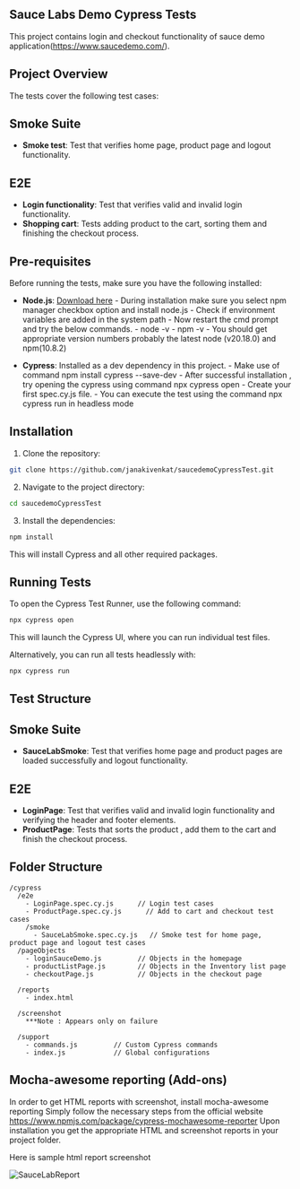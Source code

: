 
## Sauce Labs Demo Cypress Tests

This project contains login and checkout functionality of sauce demo application(https://www.saucedemo.com/).

## Project Overview

The tests cover the following test cases:

## Smoke Suite
- **Smoke test**: Test that verifies home page, product page and logout functionality.

## E2E
- **Login functionality**: Test that verifies valid and invalid login functionality.
- **Shopping cart**: Tests adding product to the cart, sorting them and finishing the checkout process.

## Pre-requisites

Before running the tests, make sure you have the following installed:
- **Node.js**: [Download here](https://nodejs.org/)
             - During installation make sure you select npm manager checkbox option and install node.js
             - Check if environment variables are added in the system path 
             - Now restart the cmd prompt and try the below commands.
             - node -v
             - npm -v
             - You should get appropriate version numbers probably the latest node (v20.18.0) and npm(10.8.2)

- **Cypress**: Installed as a dev dependency in this project.
             - Make use of command npm install cypress --save-dev
             - After successful installation , try opening the cypress using command npx cypress open 
             - Create your first spec.cy.js file.
             - You can execute the test using the command npx cypress run in headless mode

## Installation

1. Clone the repository:

```bash
git clone https://github.com/janakivenkat/saucedemoCypressTest.git
```

2. Navigate to the project directory:

```bash
cd saucedemoCypressTest
```

3. Install the dependencies:

```bash
npm install
```

This will install Cypress and all other required packages.

## Running Tests

To open the Cypress Test Runner, use the following command:

```bash
npx cypress open
```

This will launch the Cypress UI, where you can run individual test files.

Alternatively, you can run all tests headlessly with:

```bash
npx cypress run
```

## Test Structure

## Smoke Suite
- **SauceLabSmoke**: Test that verifies home page and product pages are loaded successfully and logout functionality.

## E2E
- **LoginPage**: Test that verifies valid and invalid login functionality and verifying the header and footer elements.
- **ProductPage**: Tests that sorts the product , add them to the cart and finish the checkout process.

## Folder Structure

```
/cypress
  /e2e
    - LoginPage.spec.cy.js      // Login test cases
    - ProductPage.spec.cy.js      // Add to cart and checkout test cases
    /smoke
      - SauceLabSmoke.spec.cy.js   // Smoke test for home page, product page and logout test cases
  /pageObjects
    - loginSauceDemo.js         // Objects in the homepage
    - productListPage.js        // Objects in the Inventory list page
    - checkoutPage.js           // Objects in the checkout page

  /reports
    - index.html

  /screenshot
    ***Note : Appears only on failure

  /support
    - commands.js         // Custom Cypress commands
    - index.js            // Global configurations
```
## Mocha-awesome reporting (Add-ons)
In order to get HTML reports with screenshot, install mocha-awesome reporting 
Simply follow the necessary steps from the official website https://www.npmjs.com/package/cypress-mochawesome-reporter
Upon installation you get the appropriate HTML and screenshot reports in your project folder.

Here is sample html report screenshot

![SauceLabReport](https://github.com/user-attachments/assets/a8eb5fe0-8510-4ade-8a13-90a7368fb871)
